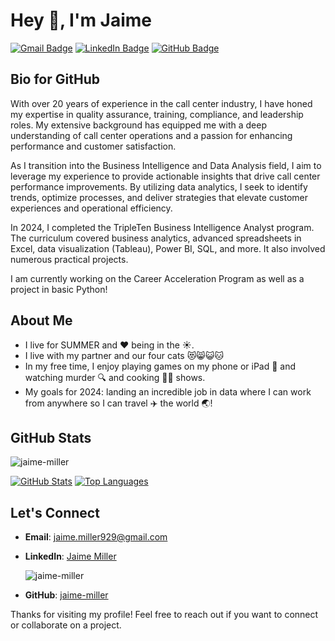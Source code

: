# Hey 👋, I'm Jaime

[![Gmail Badge](https://img.shields.io/badge/-jaime.miller929@gmail.com-c14438?style=flat&logo=Gmail&logoColor=white&link=mailto:jaime.miller929@gmail.com)](mailto:jaime.miller929@gmail.com)
[![LinkedIn Badge](https://img.shields.io/badge/-JaimeMiller-0072b1?style=flat&logo=Linkedin&logoColor=white&link=https://www.linkedin.com/in/jaimemiller45/)](https://www.linkedin.com/in/jaimemiller45/)
[![GitHub Badge](https://img.shields.io/badge/-jaime--miller-grey?style=flat&logo=github&logoColor=white&link=https://github.com/jaime-miller/)](https://github.com/jaime-miller/)

## Bio for GitHub

With over 20 years of experience in the call center industry, I have honed my expertise in quality assurance, training, compliance, and leadership roles. My extensive background has equipped me with a deep understanding of call center operations and a passion for enhancing performance and customer satisfaction.

As I transition into the Business Intelligence and Data Analysis field, I aim to leverage my experience to provide actionable insights that drive call center performance improvements. By utilizing data analytics, I seek to identify trends, optimize processes, and deliver strategies that elevate customer experiences and operational efficiency.

In 2024, I completed the TripleTen Business Intelligence Analyst program. The curriculum covered business analytics, advanced spreadsheets in Excel, data visualization (Tableau), Power BI, SQL, and more. It also involved numerous practical projects.

I am currently working on the Career Acceleration Program as well as a project in basic Python!

## About Me

* I live for SUMMER and ❤️ being in the ☀️.
* I live with my partner and our four cats 😻😸😺🐱
* In my free time, I enjoy playing games on my phone or iPad 📱 and watching murder 🔍 and cooking 👩‍🍳 shows.
* My goals for 2024: landing an incredible job in data where I can work from anywhere so I can travel ✈️ the world 🌏!  


 


## GitHub Stats

<p align='left'>
  <img src='https://komarev.com/ghpvc/?username=jaime-miller' alt='jaime-miller' />
</p>

[![GitHub Stats](https://github-readme-stats.vercel.app/api?username=jaime-miller&show_icons=true&include_all_commits=true)](https://github.com/jaime-miller/github-readme-stats)
[![Top Languages](https://github-readme-stats.vercel.app/api/top-langs/?username=jaime-miller&layout=compact)](https://github.com/jaime-miller/github-readme-stats)

## Let's Connect

- **Email**: [jaime.miller929@gmail.com](mailto:jaime.miller929@gmail.com)
- **LinkedIn**: [Jaime Miller](https://www.linkedin.com/in/jaimemiller45/)

  <img src='https://komarev.com/ghpvc/?username=jaime-miller' alt='jaime-miller' />
</p>



- **GitHub**: [jaime-miller](https://github.com/jaime-miller/)

Thanks for visiting my profile! Feel free to reach out if you want to connect or collaborate on a project.
